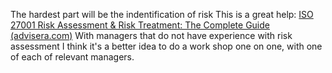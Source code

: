 The hardest part will be the indentification of risk
This is a great help:
[ISO 27001 Risk Assessment & Risk Treatment: The Complete Guide (advisera.com)](https://advisera.com/27001academy/iso-27001-risk-assessment-treatment-management/#assessment)
With managers that do not have experience with risk assessment I think it's a better idea to do a work shop one on one, with one of each of relevant managers.